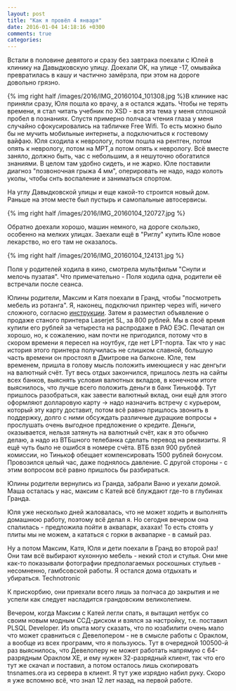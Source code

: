 ```yaml
---
layout: post
title: "Как я провёл 4 января"
date: 2016-01-04 14:18:16 +0300
comments: true
categories: 
---
```

Встали в половине девятого и сразу без завтрака поехали с Юлей в клинику на Давыдковскую улицу. Доехали ОК, на улице -17, омывайка превратилась в кашу и частично замёрзла, при этом на дороге довольно грязно.

{% img right half /images/2016/IMG_20160104_101308.jpg %}В клинике нас приняли сразу, Юля пошла ко врачу, а я остался ждать. Чтобы не терять времени, я стал читать учебник по XSD - вся эта тема у меня сплошной пробел в познаниях. Спустя примерно полчаса чтения глаза у меня случайно сфокусировались на табличке Free Wifi. То есть можно было бы не мучить мобильные интернеты, а подключиться к гостевому вайфаю. Юля сходила к неврологу, потом пошла на рентген, потом опять к неврологу, потом на МРТ,а потом опять к неврологу. Всё вместе заняло, должно быть, час с небольшим, а я нешуточно обогатился знаниями. В целом там удобно сидеть, и не жарко. Юле поставили диагноз "позвоночная грыжа 4 мм", оперировать не надо, надо колоть уколы, чтобы снть воспаление и заниматься спортом.

На углу Давыдковской улицы и еще какой-то строится новый дом. Раньше на этом месте был пустырь и самопальные автосервисы.

{% img right half /images/2016/IMG_20160104_120727.jpg  %}

Обратно доехали хорошо, машин немного, на дороге скользко, особенно на мелких улицах. Заехали ещё в "Риглу" купить Юле новое лекарство, но его там не оказалось.

{% img right half /images/2016/IMG_20160104_124131.jpg %}

Поля у родителей ходила в кино, смотрела мультфильм "Снупи и мелочь пузатая". Что примечательно - Поля ходила одна, родители её встречали после сеанса.

Юлины родители, Максим и Катя поехали в Гранд, чтобы "посмотреть мебель из ротанга". Я, наконец, подключил принтер через wifi, ничего сложного, согласно [инструкции](http://printerprofi.ru/raznoe/kak-podklyuchit-printer-cherez-wifi-router.html). Затем я разместил объявление о продаже станого принтера Laserjet 5L, за 800 рублей. Мы в своё время купили его рублей за четыреста на распродаже в РАО ЕЭС. Печатал он хорошо, но, к сожалению, нам почти не пригодился, потому что в скором времени я пересел на ноутбук, где нет LPT-порта. Так что у нас история этого принтера получилась не слишком славной, большую часть времени он простоял в Дмитрове на балконе. Юле, тем временем, пришла в голову мысль положить имеющиеся у нас денгьги на валютный счёт. Тут весь отдых закончился, пришлось лезть на сайты всех банков, выяснять условия валютных вкладов, в конечном итоге выяснилось, что лучше всего положить деньги в банк Тинькофф. Тут пришлось разобраться, как завести валютный вклад, они ещё для этого оформляют долларовую карту -> надо назначить встречу с курьером, который эту карту доставит, потом всё равно пришлось звонить в поддержку, долго с ними обсуждать различные дурацкие вопросы + прослушать очень выгодное предложение о кредите. Деньги, оказывается, нельзя затянуть на валютный счёт, как я это обычно делаю, а надо из ВТБшного телебанка сделать перевод на реквизиты. Я ещё чуть было не ошибся в номере счёта. ВТБ взял 900 рублей комиссии, но Тинькоф обещает компенсировать 1500 рублей бонусом. Провозился целый час, даже поднялось давление. С другой стороны - с этим вопросом всё равно пришлось бы разбираться.

Юлины родители вернулись из Гранда, забрали Ваню и уехали домой. Маша осталась у нас, максим с Катей всё блуждают где-то в глубинах Гранда.


Юля уже несколько дней жаловалась, что не может ходить и выполнять домашнюю работу, поэтому всё делал я. Но сегодня вечером она спалилась - предложила пойти в аквапарк, ахахах! То есть стоять у плиты мы не можем, а кататься с горки в аквапарке - в самый раз.

Ну а потом Максим, Катя, Юля и дети поехали в Гранд во второй раз! Они там всё выбирают кухонную мебель - некий стол и стулья. Они мне как-то показывали фотографии предполагаемых роскошных стульев - несомненно, гамбсовской работы. Я остался дома отдыхать и убираться. Technotronic

К прискорбию, они приехали всего лишь за полчаса до закрытия и не успели как следует насладится грандовским великолепием.

Вечером, когда Максим с Катей легли спать, я вытащил нетбук со своим новым модным ССД-диском и взялся за настройку, т.е. поставил PLSQL Developer. Из опыта могу сказать, что по юзабилити очень мало что может сравниться с Девелопером - не в смысле работы с Ораклом, а вообще из всех программ, что я пользуюсь. Тут в очередной 100500-й раз выяснилось, что Девелоперу не может работать напрямую с 64-разрядным Ораклом ХЕ, и ему нужен 32-разрядный клиент, так что его тут же скачал и поставил, а потом осталось лишь скопировать tnsnames.ora из сервера в клиент. Я тут уже изрядно набил руку. Скоро я уже вспомню всё, что знал 12 лет назад, на первой работе.